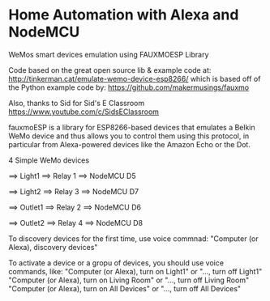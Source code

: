 # Home Automation with Alexa and NodeMCU
WeMos smart devices emulation using FAUXMOESP Library

Code based on the great open source lib & example code at: 
http://tinkerman.cat/emulate-wemo-device-esp8266/
which is based off of the Python example code by: 
https://github.com/makermusings/fauxmo

Also, thanks to Sid for Sid's E Classroom
https://www.youtube.com/c/SidsEClassroom

fauxmoESP is a library for ESP8266-based devices that emulates a Belkin WeMo device 
and thus allows you to control them using this protocol, in particular from 
Alexa-powered devices like the Amazon Echo or the Dot.
 
4 Simple WeMo devices

  ==> Light1    ==> Relay 1 ==> NodeMCU D5
  
  ==> Light2    ==> Relay 3 ==> NodeMCU D7
  
  ==> Outlet1   ==> Relay 2 ==> NodeMCU D6 
  
  ==> Outlet2   ==> Relay 4 ==> NodeMCU D8
 
To discovery devices for the first time, use voice commnad: 
"Computer (or Alexa), discovery devices"
 
To activate a device or a gropu of devices, you should use voice commands, like: 
  "Computer (or Alexa), turn on Light1" or "..., turn off Light1"
  "Computer (or Alexa), turn on Living Room" or "..., turn off Living Room"
  "Computer (or Alexa), turn on All Devices" or "..., turn off All Devices"
